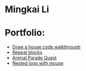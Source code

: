 # Mingkai Li

# Portfolio:
- [Draw a house code walkthrough](https://youtu.be/YHBpx8nEJVc)
- [Repeat blocks](https://youtu.be/J2jODnsfXv0)
- [Animal Parade Quest](https://youtu.be/wPpTY04VEFY)
- [Nested loop with mouse](https://youtu.be/N9sTK8XhDaE)

